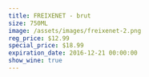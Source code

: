 ```yaml
---
title: FREIXENET - brut
size: 750ML
image: /assets/images/freixenet-2.png
reg_price: $12.99
special_price: $18.99
expiration_date: 2016-12-21 00:00:00
show_wine: true
---
```



